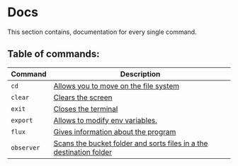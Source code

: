 Docs
===============================
This section contains, documentation for every single command.

Table of commands:
----
Command | Description 
--------|--------
`cd` | [Allows you to move on the file system](./cd.md)
`clear` | [Clears the screen](./clear.md)
`exit` | [Closes the terminal](./exit.md)
`export` | [Allows to modify env variables.](./export.md)
`flux` | [Gives information about the program](./flux.md)
`observer` | [Scans the bucket folder and sorts files in a the destination folder](./observer.md)
